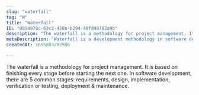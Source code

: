 ```yaml
---
slug: "waterfall"
tag: "W"
title: "Waterfall"
ID: "0854978c-63c2-420b-b294-48fd40782a9b"
description: "The waterfall is a methodology for project management. It is based on finishing every stage before starting the next one. In software development, there are 5 common stages: requirements, design, implementation, verification or testing, deployment & maintenance. "
metaDescription: "Waterfall is a development methodology in software development."
createdAt: 1655883292986

---
```

The waterfall is a methodology for project management. It is based on finishing every stage before starting the next one. In software development, there are 5 common stages: requirements, design, implementation, verification or testing, deployment & maintenance. 